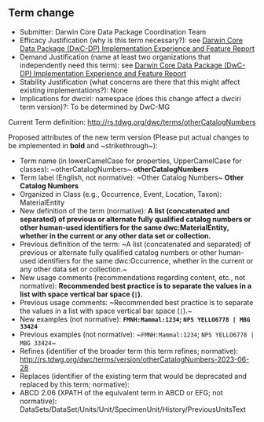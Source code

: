 ## Term change

* Submitter: Darwin Core Data Package Coordination Team
* Efficacy Justification (why is this term necessary?): see [Darwin Core Data Package (DwC-DP) Implementation Experience and Feature Report](https://gbif.github.io/dwc-dp/docs/dwc_dp_implementation_feature_reports.pdf)
* Demand Justification (name at least two organizations that independently need this term): see [Darwin Core Data Package (DwC-DP) Implementation Experience and Feature Report](https://gbif.github.io/dwc-dp/docs/dwc_dp_implementation_feature_reports.pdf)
* Stability Justification (what concerns are there that this might affect existing implementations?): None
* Implications for dwciri: namespace (does this change affect a dwciri term version)?: To be determined by DwC-MG

Current Term definition: http://rs.tdwg.org/dwc/terms/otherCatalogNumbers

Proposed attributes of the new term version (Please put actual changes to be implemented in **bold** and ~strikethrough~):

* Term name (in lowerCamelCase for properties, UpperCamelCase for classes): ~otherCatalogNumbers~ **otherCatalogNumbers**
* Term label (English, not normative): ~Other Catalog Numbers~ **Other Catalog Numbers**
* Organized in Class (e.g., Occurrence, Event, Location, Taxon): MaterialEntity
* New definition of the term (normative): **A list (concatenated and separated) of previous or alternate fully qualified catalog numbers or other human-used identifiers for the same dwc:MaterialEntity, whether in the current or any other data set or collection.**
* Previous definition of the term: ~A list (concatenated and separated) of previous or alternate fully qualified catalog numbers or other human-used identifiers for the same dwc:Occurrence, whether in the current or any other data set or collection.~
* New usage comments (recommendations regarding content, etc., not normative): **Recommended best practice is to separate the values in a list with space vertical bar space (` | `).** 
* Previous usage comments: ~Recommended best practice is to separate the values in a list with space vertical bar space (` | `).~
* New examples (not normative): **`FMNH:Mammal:1234`; `NPS YELLO6778 | MBG 33424`**
* Previous examples (not normative): ~`FMNH:Mammal:1234`; `NPS YELLO6778 | MBG 33424`~
* Refines (identifier of the broader term this term refines; normative): http://rs.tdwg.org/dwc/terms/version/otherCatalogNumbers-2023-06-28
* Replaces (identifier of the existing term that would be deprecated and replaced by this term; normative): 
* ABCD 2.06 (XPATH of the equivalent term in ABCD or EFG; not normative): DataSets/DataSet/Units/Unit/SpecimenUnit/History/PreviousUnitsText
